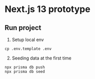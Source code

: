 # Next.js 13 prototype

## Run project

1. Setup local env

```
cp .env.template .env
```

2. Seeding data at the first time

```
npx prisma db push
npx prisma db seed
```
